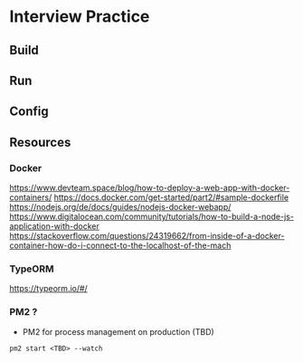 # Interview Practice
##### 

## Build

## Run

## Config

## Resources

### Docker
https://www.devteam.space/blog/how-to-deploy-a-web-app-with-docker-containers/
https://docs.docker.com/get-started/part2/#sample-dockerfile
https://nodejs.org/de/docs/guides/nodejs-docker-webapp/
https://www.digitalocean.com/community/tutorials/how-to-build-a-node-js-application-with-docker
https://stackoverflow.com/questions/24319662/from-inside-of-a-docker-container-how-do-i-connect-to-the-localhost-of-the-mach

### TypeORM
https://typeorm.io/#/
 
### PM2 ?
 - PM2 for process management on production (TBD)
 ```
 pm2 start <TBD> --watch
 ```